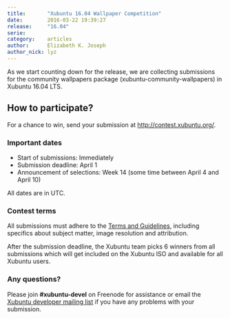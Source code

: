 ```yaml
---
title:       "Xubuntu 16.04 Wallpaper Competition"
date:        2016-03-22 19:39:27
release:     "16.04"
serie:       
category:    articles
author:      Elizabeth K. Joseph
author_nick: lyz
---
```


As we start counting down for the release, we are collecting submissions for the community wallpapers package (xubuntu-community-wallpapers) in Xubuntu 16.04 LTS.

How to participate?
-------------------

For a chance to win, send your submission at <http://contest.xubuntu.org/>.

### Important dates

- Start of submissions: Immediately
- Submission deadline: April 1
- Announcement of selections: Week 14 (some time between April 4 and April 10)

All dates are in UTC.

### Contest terms

All submissions must adhere to the [Terms and Guidelines](http://contest.xubuntu.org/help/terms), including specifics about subject matter, image resolution and attribution.

After the submission deadline, the Xubuntu team picks 6 winners from all submissions which will get included on the Xubuntu ISO and available for all Xubuntu users.

### Any questions?

Please join **\#xubuntu-devel** on Freenode for assistance or email the [Xubuntu developer mailing list](https://lists.ubuntu.com/mailman/listinfo/xubuntu-devel) if you have any problems with your submission.
